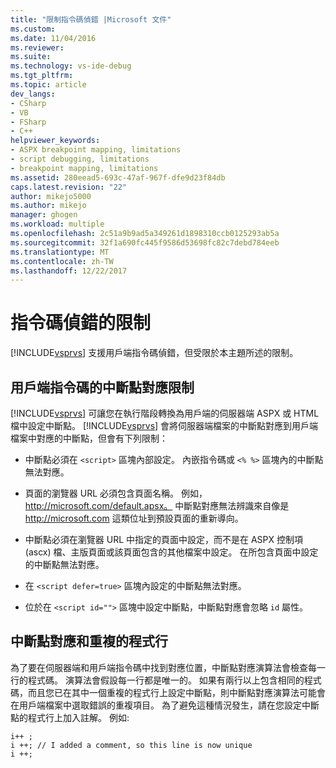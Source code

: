 ```yaml
---
title: "限制指令碼偵錯 |Microsoft 文件"
ms.custom: 
ms.date: 11/04/2016
ms.reviewer: 
ms.suite: 
ms.technology: vs-ide-debug
ms.tgt_pltfrm: 
ms.topic: article
dev_langs:
- CSharp
- VB
- FSharp
- C++
helpviewer_keywords:
- ASPX breakpoint mapping, limitations
- script debugging, limitations
- breakpoint mapping, limitations
ms.assetid: 280eead5-693c-47af-967f-dfe9d23f84db
caps.latest.revision: "22"
author: mikejo5000
ms.author: mikejo
manager: ghogen
ms.workload: multiple
ms.openlocfilehash: 2c51a9b9ad5a349261d1898310ccb0125293ab5a
ms.sourcegitcommit: 32f1a690fc445f9586d53698fc82c7debd784eeb
ms.translationtype: MT
ms.contentlocale: zh-TW
ms.lasthandoff: 12/22/2017
---
```

# <a name="limitations-on-script-debugging"></a>指令碼偵錯的限制
[!INCLUDE[vsprvs](../code-quality/includes/vsprvs_md.md)] 支援用戶端指令碼偵錯，但受限於本主題所述的限制。  
  
## <a name="limitations-on-breakpoint-mapping-with-client-side-script"></a>用戶端指令碼的中斷點對應限制  
 [!INCLUDE[vsprvs](../code-quality/includes/vsprvs_md.md)] 可讓您在執行階段轉換為用戶端的伺服器端 ASPX 或 HTML 檔中設定中斷點。 [!INCLUDE[vsprvs](../code-quality/includes/vsprvs_md.md)] 會將伺服器端檔案的中斷點對應到用戶端檔案中對應的中斷點，但會有下列限制：  
  
-   中斷點必須在 `<script>` 區塊內部設定。 內嵌指令碼或 `<% %>` 區塊內的中斷點無法對應。  
  
-   頁面的瀏覽器 URL 必須包含頁面名稱。 例如，http://microsoft.com/default.apsx。 中斷點對應無法辨識來自像是 http://microsoft.com 這類位址到預設頁面的重新導向。  
  
-   中斷點必須在瀏覽器 URL 中指定的頁面中設定，而不是在 ASPX 控制項 (ascx) 檔、主版頁面或該頁面包含的其他檔案中設定。 在所包含頁面中設定的中斷點無法對應。  
  
-   在 `<script defer=true>` 區塊內設定的中斷點無法對應。  
  
-   位於在 `<script id="">` 區塊中設定中斷點，中斷點對應會忽略 `id` 屬性。  
  
## <a name="breakpoint-mapping-and-duplicate-lines"></a>中斷點對應和重複的程式行  
 為了要在伺服器端和用戶端指令碼中找到對應位置，中斷點對應演算法會檢查每一行的程式碼。 演算法會假設每一行都是唯一的。 如果有兩行以上包含相同的程式碼，而且您已在其中一個重複的程式行上設定中斷點，則中斷點對應演算法可能會在用戶端檔案中選取錯誤的重複項目。 為了避免這種情況發生，請在您設定中斷點的程式行上加入註解。 例如:   
  
```  
i++ ;  
i ++; // I added a comment, so this line is now unique  
i ++;  
```